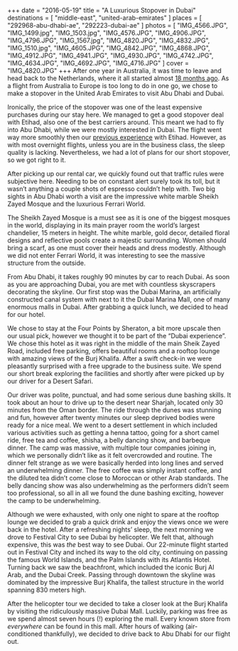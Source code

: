 +++
date    = "2016-05-19"
title   = "A Luxurious Stopover in Dubai"
destinations = [ "middle-east", "united-arab-emirates" ]
places  = [ "292968-abu-dhabi-ae", "292223-dubai-ae" ]
photos  = [
  "IMG_4566.JPG", "IMG_1499.jpg", "IMG_1503.jpg", "IMG_4576.JPG", "IMG_4906.JPG",
  "IMG_4796.JPG", "IMG_1567.jpg", "IMG_4820.JPG", "IMG_4832.JPG", "IMG_1510.jpg",
  "IMG_4605.JPG", "IMG_4842.JPG", "IMG_4868.JPG", "IMG_4912.JPG", "IMG_4941.JPG",
  "IMG_4930.JPG", "IMG_4742.JPG", "IMG_4634.JPG", "IMG_4692.JPG", "IMG_4716.JPG"
]
cover = "IMG_4820.JPG"
+++
After one year in Australia, it was time to leave and head back to the Netherlands, where it all started almost [18 months ago](/the-first-step/). As a flight from Australia to Europe is too long to do in one go, we chose to make a stopover in the United Arab Emirates to visit Abu Dhabi and Dubai.
<!--more-->
Ironically, the price of the stopover was one of the least expensive purchases during our stay here. We managed to get a good stopover deal with Etihad, also one of the best carriers around. This meant we had to fly into Abu Dhabi, while we were mostly interested in Dubai. The flight went way more smoothly then our [previous experience](/the-long-way-south/) with Etihad. However, as with most overnight flights, unless you are in the business class, the sleep quality is lacking. Nevertheless, we had a lot of plans for our short stopover, so we got right to it.

After picking up our rental car, we quickly found out that traffic rules were subjective here. Needing to be on constant alert surely took its toll, but it wasn’t anything a couple shots of espresso couldn’t help with. Two big sights in Abu Dhabi worth a visit are the impressive white marble Sheikh Zayed Mosque and the luxurious Ferrari World.

The Sheikh Zayed Mosque is a must see as it is one of the biggest mosques in the world, displaying in its main prayer room the world’s largest chandelier, 15 meters in height. The white marble, gold decor, detailed floral designs and reflective pools create a majestic surrounding. Women should bring a scarf, as one must cover their heads and dress modestly. Although we did not enter Ferrari World, it was interesting to see the massive structure from the outside.

From Abu Dhabi, it takes roughly 90 minutes by car to reach Dubai. As soon as you are approaching Dubai, you are met with countless skyscrapers decorating the skyline. Our first stop was the Dubai Marina, an artificially constructed canal system with next to it the Dubai Marina Mall, one of many enormous malls in Dubai. After grabbing a quick lunch, we decided to head for our hotel.

We chose to stay at the Four Points by Sheraton, a bit more upscale then our usual pick, however we thought it to be part of the “Dubai experience”. We chose this hotel as it was right in the middle of the main Sheik Zayed Road, included free parking, offers beautiful rooms and a rooftop lounge with amazing views of the Burj Khalifa. After a swift check-in we were pleasantly surprised with a free upgrade to the business suite. We spend our short break exploring the facilities and shortly after were picked up by our driver for a Desert Safari.

Our driver was polite, punctual, and had some serious dune bashing skills. It took about an hour to drive up to the desert near Sharjah, located only 30 minutes from the Oman border. The ride through the dunes was stunning and fun, however after twenty minutes our sleep deprived bodies were ready for a nice meal. We went to a desert settlement in which included various activities such as getting a henna tattoo, going for a short camel ride, free tea and coffee, shisha, a belly dancing show, and barbeque dinner. The camp was massive, with multiple tour companies joining in, which we personally didn’t like as it felt overcrowded and routine. The dinner felt strange as we were basically herded into long lines and served an underwhelming dinner. The free coffee was simply instant coffee, and the diluted tea didn’t come close to Moroccan or other Arab standards. The belly dancing show was also underwhelming as the performers didn’t seem too professional, so all in all we found the dune bashing exciting, however the camp to be underwhelming.

Although we were exhausted, with only one night to spare at the rooftop lounge we decided to grab a quick drink and enjoy the views once we were back in the hotel. After a refreshing nights’ sleep, the next morning we drove to Festival City to see Dubai by helicopter. We felt that, although expensive, this was *the* best way to see Dubai. Our 22-minute flight started out in Festival City and inched its way to the old city, continuing on passing the famous World Islands, and the Palm Islands with its Atlantis Hotel. Turning back we saw the beachfront, which included the iconic Burj Al Arab, and the Dubai Creek. Passing through downtown the skyline was dominated by the impressive Burj Khalifa, the tallest structure in the world spanning 830 meters high.

After the helicopter tour we decided to take a closer look at the Burj Khalifa by visiting the ridiculously massive Dubai Mall. Luckily, parking was free as we spend almost seven hours (!) exploring the mall. Every known store from
*everywhere* can be found in this mall. After hours of walking (air-conditioned
thankfully), we decided to drive back to Abu Dhabi for our flight out.
